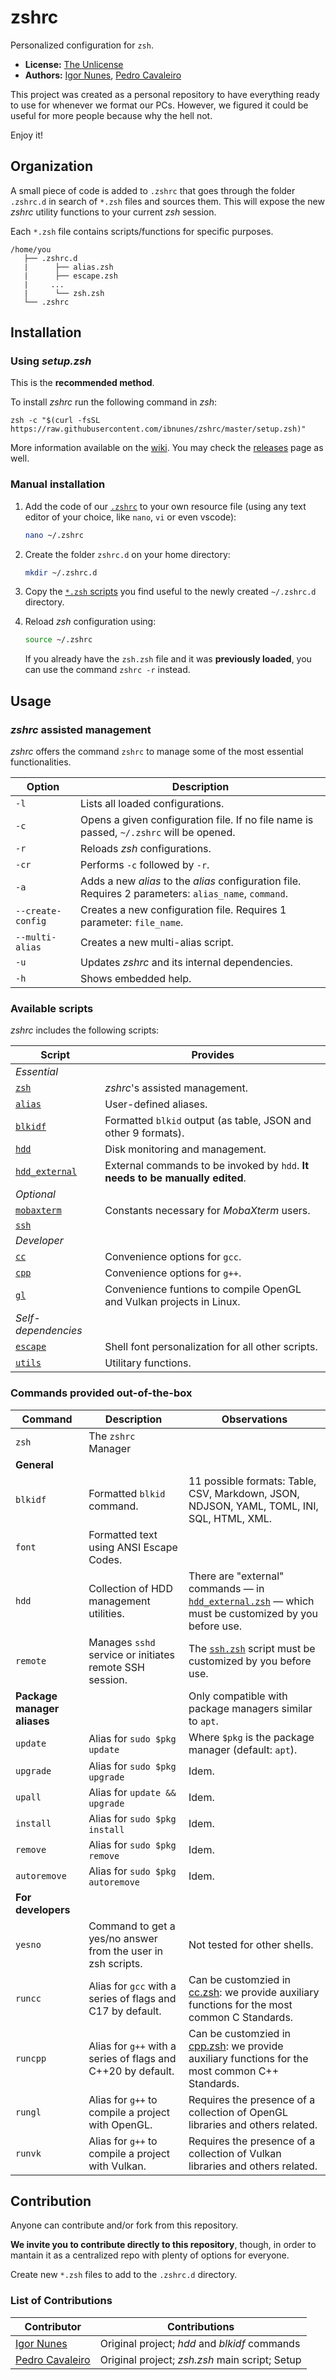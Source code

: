 # zshrc

Personalized configuration for `zsh`.

* **License:** [The Unlicense](LICENSE.md)
* **Authors:** [Igor Nunes](https://github.com/ibnunes), [Pedro Cavaleiro](https://github.com/PedroCavaleiro)

This project was created as a personal repository to have everything ready to use for whenever we format our PCs. However, we figured it could be useful for more people because why the hell not.

Enjoy it!


## Organization

A small piece of code is added to `.zshrc` that goes through the folder `.zshrc.d` in search of `*.zsh` files and sources them. This will expose the new *zshrc* utility functions to your current *zsh* session.

Each `*.zsh` file contains scripts/functions for specific purposes.

```
/home/you
   ├── .zshrc.d
   |      ├── alias.zsh
   |      ├── escape.zsh
   |     ...
   |      └── zsh.zsh
   └── .zshrc
```


## Installation

### Using *setup.zsh*

This is the **recommended method**.

To install *zshrc* run the following command in *zsh*:

`zsh -c "$(curl -fsSL https://raw.githubusercontent.com/ibnunes/zshrc/master/setup.zsh)"`

More information available on the [wiki](https://github.com/ibnunes/zshrc/wiki/Installation). You may check the [releases](https://github.com/ibnunes/zshrc/releases/tag/1.0.0) page as well.


### Manual installation

1. Add the code of our [`.zshrc`](.zshrc) to your own resource file (using any text editor of your choice, like `nano`, `vi` or even vscode):
   ```bash
   nano ~/.zshrc
   ```

2. Create the folder `zshrc.d` on your home directory:
   ```bash
   mkdir ~/.zshrc.d
   ```

3. Copy the [`*.zsh` scripts](.zshrc.d) you find useful to the newly created `~/.zshrc.d` directory.

4. Reload *zsh* configuration using:
   ```bash
   source ~/.zshrc
   ```
   If you already have the `zsh.zsh` file and it was **previously loaded**, you can use the command `zshrc -r` instead.


## Usage

### *zshrc* assisted management

*zshrc* offers the command `zshrc` to manage some of the most essential functionalities.

| Option | Description |
| --- | --- |
| `-l`              | Lists all loaded configurations.                                                                      |
| `-c`              | Opens a given configuration file. If no file name is passed, `~/.zshrc` will be opened.               |
| `-r`              | Reloads *zsh* configurations.                                                                         |
| `-cr`             | Performs `-c` followed by `-r`.                                                                       |
| `-a`              | Adds a new *alias* to the *alias* configuration file. Requires 2 parameters: `alias_name`, `command`. |
| `--create-config` | Creates a new configuration file. Requires 1 parameter: `file_name`.                                  |
| `--multi-alias`   | Creates a new multi-alias script.                                                                     |
| `-u`              | Updates *zshrc* and its internal dependencies.                                                        |
| `-h`              | Shows embedded help.                                                                                  |


### Available scripts

*zshrc* includes the following scripts:

| Script | Provides |
| --- | --- |
| *Essential* |
| [`zsh`](.zshrc.d/zsh.zsh)                   | *zshrc*'s assisted management. |
| [`alias`](.zshrc.d/alias.zsh)               | User-defined aliases. |
| [`blkidf`](.zshrc.d/blkidf.zsh)             | Formatted `blkid` output (as table, JSON and other 9 formats). |
| [`hdd`](.zshrc.d/hdd.zsh)                   | Disk monitoring and management. |
| [`hdd_external`](.zshrc.d/hdd_external.zsh) | External commands to be invoked by `hdd`. **It needs to be manually edited**. |
| *Optional* |
| [`mobaxterm`](.zshrc.d/mobaxterm.zsh)       | Constants necessary for *MobaXterm* users. |
| [`ssh`](.zshrc.d/ssh.zsh)                   |  |
| *Developer* |
| [`cc`](.zshrc.d/cc.zsh)                     | Convenience options for `gcc`. |
| [`cpp`](.zshrc.d/cpp.zsh)                   | Convenience options for `g++`. |
| [`gl`](.zshrc.d/gl.zsh)                     | Convenience funtions to compile OpenGL and Vulkan projects in Linux. |
| *Self-dependencies* |
| [`escape`](.zshrc.d/escape.zsh)             | Shell font personalization for all other scripts. |
| [`utils`](.zshrc.d/utils.zsh)               | Utilitary functions. |


### Commands provided out-of-the-box

| Command | Description | Observations |
| --- | --- | --- |
| `zsh` | The `zshrc` Manager |  |
| **General** |
| `blkidf` | Formatted `blkid` command. | 11 possible formats: Table, CSV, Markdown, JSON, NDJSON, YAML, TOML, INI, SQL, HTML, XML. |
| `font` | Formatted text using ANSI Escape Codes. | |
| `hdd` | Collection of HDD management utilities. | There are "external" commands &mdash; in [`hdd_external.zsh`](.zshrc.d/hdd_external.zsh) &mdash; which must be customized by you before use. |
| `remote` | Manages `sshd` service or initiates remote SSH session. | The [`ssh.zsh`](.zshrc.d/ssh.zsh) script must be customized by you before use. |
| **Package manager aliases** |  | Only compatible with package managers similar to `apt`. |
| `update`     | Alias for `sudo $pkg update`     | Where `$pkg` is the package manager (default: `apt`). |
| `upgrade`    | Alias for `sudo $pkg upgrade`    | Idem. |
| `upall`      | Alias for `update && upgrade`    | Idem. |
| `install`    | Alias for `sudo $pkg install`    | Idem. |
| `remove`     | Alias for `sudo $pkg remove`     | Idem. |
| `autoremove` | Alias for `sudo $pkg autoremove` | Idem. |
| **For developers** |
| `yesno` | Command to get a yes/no answer from the user in zsh scripts. | Not tested for other shells. |
| `runcc` | Alias for `gcc` with a series of flags and C17 by default. | Can be customzied in [cc.zsh](.zshrc.d/cc.zsh): we provide auxiliary functions for the most common C Standards. |
| `runcpp` | Alias for `g++` with a series of flags and C++20 by default. | Can be customzied in [cpp.zsh](.zshrc.d/cpp.zsh): we provide auxiliary functions for the most common C++ Standards. |
| `rungl` | Alias for `g++` to compile a project with OpenGL. | Requires the presence of a collection of OpenGL libraries and others related. |
| `runvk` | Alias for `g++` to compile a project with Vulkan. | Requires the presence of a collection of Vulkan libraries and others related. |


## Contribution

Anyone can contribute and/or fork from this repository.

**We invite you to contribute directly to this repository**, though, in order to mantain it as a centralized repo with plenty of options for everyone.

Create new `*.zsh` files to add to the `.zshrc.d` directory.

### List of Contributions

| Contributor | Contributions |
| --- | --- |
| [Igor Nunes](https://github.com/ibnunes) | Original project; *hdd* and *blkidf* commands |
| [Pedro Cavaleiro](https://github.com/PedroCavaleiro) | Original project; *zsh.zsh* main script; Setup |
